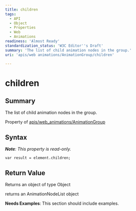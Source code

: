 ```yaml
---
title: children
tags:
  - API
  - Object
  - Properties
  - Web
  - Animations
readiness: 'Almost Ready'
standardization_status: 'W3C Editor''s Draft'
summary: 'The list of child animation nodes in the group.'
uri: 'apis/web animations/AnimationGroup/children'

---
```

# children

## Summary

The list of child animation nodes in the group.

<span data-meta="applies_to" data-type="key">Property of <span data-type="value">[apis/web\_animations/AnimationGroup](/apis/web_animations/AnimationGroup)</span></span>

## Syntax

***Note**: This property is read-only.*

``` {.js}
var result = element.children;
```

## Return Value

<span data-meta="return" data-type="key">Returns an object of type <span data-type="value">Object</span></span>

returns an AnimationNodeList object

**Needs Examples**: This section should include examples.

